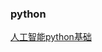 ### python

[人工智能python基础](https://github.com/zyxhzsh/artificial-intelligence/blob/master/人工智能python基础/readme.md)
